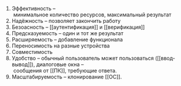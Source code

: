 
1. Эффективность – минимальное количество ресурсов, максимальный результат
2. Надёжность – позволяет закончить работу
3. Безоасность – [[аутентификация]] и [[верификация]]
4. Предсказуемость – один и тот же результат
5. Расширяемость – добавление функционала
6. Переносимость на разные устройства
7. Совместимость
8. Удобство – обычный пользователь может пользоваться ([[ввод-вывод]]), диалоговые окна – сообщения от [[ПК]], требующие ответа.
9. Масштабируемость – клонирование [[ОС]].

